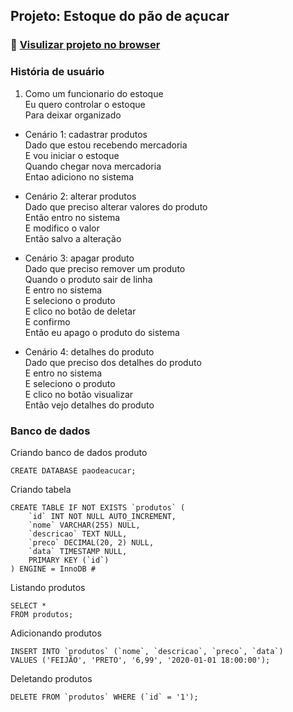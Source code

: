 ## Projeto: Estoque do pão de açucar 
### :art: [Visulizar projeto no browser](https://delisg.github.io/estoque-paodeacucar/)
### História de usuário

1.  Como um funcionario do estoque\
    Eu quero controlar o estoque\
    Para deixar organizado 

- Cenário 1: cadastrar produtos \
    Dado que estou recebendo mercadoria \
    E vou iniciar o estoque \
    Quando chegar nova mercadoria \
    Entao adiciono no sistema 

- Cenário 2: alterar produtos \
    Dado que preciso alterar valores do produto \
    Então entro no sistema \
    E modifico o valor \
    Então salvo a alteração

- Cenário 3: apagar produto \
   Dado que preciso remover um produto \
   Quando o produto sair de linha \
   E entro no sistema \
   E seleciono o produto \
   E clico no botão de deletar \
   E confirmo \
   Então eu apago o produto do sistema

- Cenário 4: detalhes do produto \
   Dado que preciso dos detalhes do produto \
   E entro no sistema \
   E seleciono o produto \
   E clico no botão visualizar \
   Então vejo detalhes do produto



### Banco de dados

Criando banco de dados produto
```
CREATE DATABASE paodeacucar;
```

Criando tabela
```
CREATE TABLE IF NOT EXISTS `produtos` (
    `id` INT NOT NULL AUTO_INCREMENT,
    `nome` VARCHAR(255) NULL,
    `descricao` TEXT NULL,
    `preco` DECIMAL(20, 2) NULL,
    `data` TIMESTAMP NULL,
    PRIMARY KEY (`id`)
) ENGINE = InnoDB #
```

Listando produtos
```
SELECT *
FROM produtos;
```

Adicionando produtos
```
INSERT INTO `produtos` (`nome`, `descricao`, `preco`, `data`)
VALUES ('FEIJÃO', 'PRETO', '6,99', '2020-01-01 18:00:00');
```

Deletando produtos
```
DELETE FROM `produtos` WHERE (`id` = '1');
```
